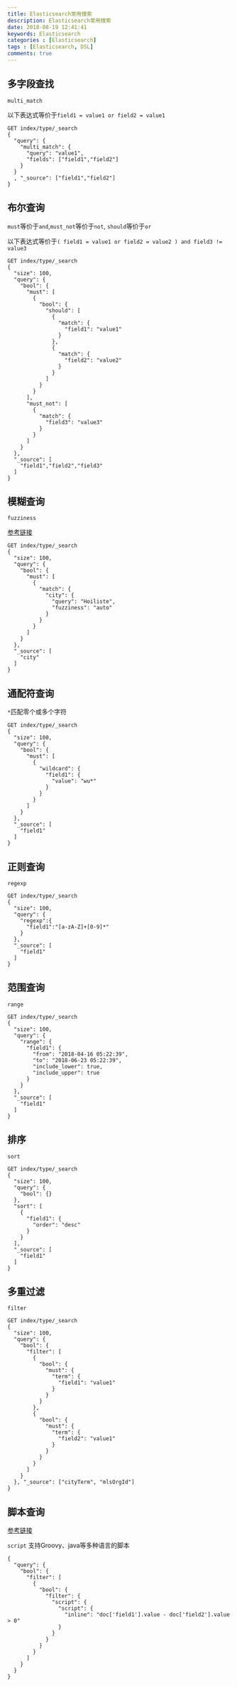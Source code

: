 ```yaml
---
title: Elasticsearch常用搜索
description: Elasticsearch常用搜索
date: 2018-08-19 12:41:41
keywords: Elasticsearch
categories : [Elasticsearch]
tags : [Elasticsearch, DSL]
comments: true
---
```


## 多字段查找

`multi_match`		

以下表达式等价于`field1 = value1 or field2 = value1`

```
GET index/type/_search
{
  "query": {
    "multi_match": {
      "query": "value1",
      "fields": ["field1","field2"]
    }
  }
  , "_source": ["field1","field2"]
}
```

## 布尔查询

`must`等价于`and`,`must_not`等价于`not`,	`should`等价于`or`		

以下表达式等价于`( field1 = value1 or field2 = value2 ) and field3 != value3`

```
GET index/type/_search
{
  "size": 100,
  "query": {
    "bool": {
      "must": [
        {
          "bool": {
            "should": [
              {
                "match": {
                  "field1": "value1"
                }
              },
              {
                "match": {
                  "field2": "value2"
                }
              }
            ]
          }
        }
      ],
      "must_not": [
        {
          "match": {
            "field3": "value3"
          }
        }
      ]
    }
  },
  "_source": [
    "field1","field2","field3"
  ]
}
```

## 模糊查询

`fuzziness`
	
[参考链接](https://www.elastic.co/guide/cn/elasticsearch/guide/current/languages.html)

```
GET index/type/_search
{
  "size": 100,
  "query": {
    "bool": {
      "must": [
        {
          "match": {
            "city": {
              "query": "Hoiliste",
              "fuzziness": "auto"
            }
          }
        }
      ]
    }
  },
  "_source": [
    "city"
  ]
}
```

## 通配符查询

`*`匹配零个或多个字符

```
GET index/type/_search
{
  "size": 100,
  "query": {
    "bool": {
      "must": [
        {
          "wildcard": {
            "field1": {
              "value": "wu*"
            }
          }
        }
      ]
    }
  },
  "_source": [
    "field1"
  ]
}
```

## 正则查询

`regexp `

```
GET index/type/_search
{
  "size": 100,
  "query": {
    "regexp":{
      "field1":"[a-zA-Z]+[0-9]*"
    }
  },
  "_source": [
    "field1"
  ]
}
```

## 范围查询

`range`

```
GET index/type/_search
{
  "size": 100,
  "query": {
    "range": {
      "field1": {
        "from": "2018-04-16 05:22:39",
        "to": "2018-06-23 05:22:39",
        "include_lower": true,
        "include_upper": true
      }
    }
  },
  "_source": [
    "field1"
  ]
}
```

## 排序

`sort`

```
GET index/type/_search
{
  "size": 100,
  "query": {
    "bool": {}
  },
  "sort": [
    {
      "field1": {
        "order": "desc"
      }
    }
  ],
  "_source": [
    "field1"
  ]
}
```

## 多重过滤

`filter`

```
GET index/type/_search
{
  "size": 100,
  "query": {
    "bool": {
      "filter": [
        {
          "bool": {
            "must": {
              "term": {
                "field1": "value1"
              }
            }
          }
        },
        {
          "bool": {
            "must": {
              "term": {
                "field2": "value1"
              }
            }
          }
        }
      ]
    }
  }, "_source": ["cityTerm", "mlsOrgId"]
}
```

## 脚本查询
[参考链接](https://my.oschina.net/secisland/blog/683518)

`script`
支持Groovy、java等多种语言的脚本

```
{
  "query": {
    "bool": {
      "filter": [
        {
          "bool": {
            "filter": {
              "script": {
                "script": {
                  "inline": "doc['field1'].value - doc['field2'].value > 0"
                }
              }
            }
          }
        }
      ]
    }
  }
}

```